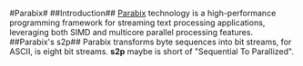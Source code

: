 #Parabix#
##Introduction##
[Parabix](http://parabix.costar.sfu.ca/) technology is a high-performance programming framework for streaming text processing applications, leveraging both SIMD and multicore parallel processing features.
##Parabix's s2p##
Parabix transforms byte sequences into bit streams, for ASCII, is eight bit streams. **s2p** maybe is short of "Sequential To Parallized". 

